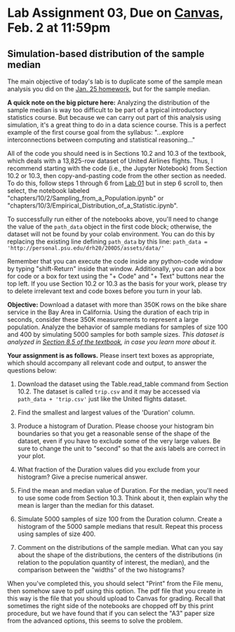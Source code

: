 # Lab Assignment 03, Due on [Canvas](https://psu.instructure.com/courses/2174978/modules/items/34942507), Feb. 2 at 11:59pm
## Simulation-based distribution of the sample median

The main objective of today's lab is to duplicate some of the sample mean analysis you did on the [Jan. 25 homework](https://psu.instructure.com/courses/2174978/quizzes/4374568), but for the sample median.

**A quick note on the big picture here:**  Analyzing the distribution of the sample median is way too difficult to be part of a typical introductory statistics course.  But because we can carry out part of this analysis using simulation, it's a great thing to do in a data science course.  This is a perfect example of the first course goal from the syllabus:  "...explore interconnections between computing and statistical reasoning..."

All of the code you should need is in Sections 10.2 and 10.3 of the textbook, which deals with a 13,825-row dataset of United Airlines flights.  Thus, I recommend starting with the code (i.e., the Jupyter Notebook) from Section 10.2 or 10.3, then copy-and-pasting code from the other section as needed.  To do this, follow steps 1 through 6 from [Lab 01](https://github.com/DS200-SP2022-Hunter/Week01-Jan11) but in step 6 scroll to, then select, the notebook labeled "chapters/10/2/Sampling_from_a_Population.ipynb" or "chapters/10/3/Empirical_Distribution_of_a_Statistic.ipynb".

To successfully run either of the notebooks above, you'll need to change the value of the `path_data` object in the first code block; otherwise, the dataset will not be found by your colab environment.  You can do this by replacing the existing line defining `path_data` by this line:  `path_data = 'http://personal.psu.edu/drh20/200DS/assets/data/'`

Remember that you can execute the code inside any python-code window by typing "shift-Return" inside that window.   Additionally, you can add a box for code or a box for text using the "+ Code" and "+ Text" buttons near the top left.  If you use Section 10.2 or 10.3 as the basis for your work, please try to delete irrelevant text and code boxes before you turn in your lab.

**Objective:**  Download a dataset with more than 350K rows on the bike share service in the Bay Area in California.  Using the duration of each trip in seconds, consider these 350K measurements to represent a large population.  Analyze the behavior of sample medians for samples of size 100 and 400 by simulating 5000 samples for both sample sizes.  _This dataset is analyzed in [Section 8.5 of the textbook](https://inferentialthinking.com/chapters/08/5/Bike_Sharing_in_the_Bay_Area.html), in case you learn more about it._

**Your assignment is as follows.** Please insert text boxes as appropriate, which should accompany all relevant code and output, to answer the questions below:

1. Download the dataset using the Table.read_table command from Section 10.2.  The dataset is called `trip.csv` and it may be accessed via `path_data + 'trip.csv'` just like the United flights dataset.

2. Find the smallest and largest values of the 'Duration' column.

3. Produce a histogram of Duration. Please choose your histogram bin boundaries so that you get a reasonable sense of the shape of the dataset, even if you have to exclude some of the very large values. Be sure to change the unit to "second" so that the axis labels are correct in your plot.

4. What fraction of the Duration values did you exclude from your histogram?  Give a precise numerical answer.

5. Find the mean and median value of Duration.  For the median, you'll need to use some code from Section 10.3.  Think about it, then explain why the mean is larger than the median for this dataset.  

6. Simulate 5000 samples of size 100 from the  Duration column.  Create a histogram of the 5000 sample medians that result.  Repeat this process using samples of size 400.

7. Comment on the distributions of the sample median.  What can you say about the shape of the distributions, the centers of the distributions (in relation to the population quantity of interest, the median), and the comparison between the "widths" of the two histograms?

When you've completed this, you should select "Print" from the File menu, then somehow save to pdf using this option.  The pdf file that you create in this way is the file that you should upload to Canvas for grading.  Recall that sometimes the right side of the notebooks are chopped off by this print procedure, but we have found that if you can select the "A3" paper size from the advanced options, this seems to solve the problem.

